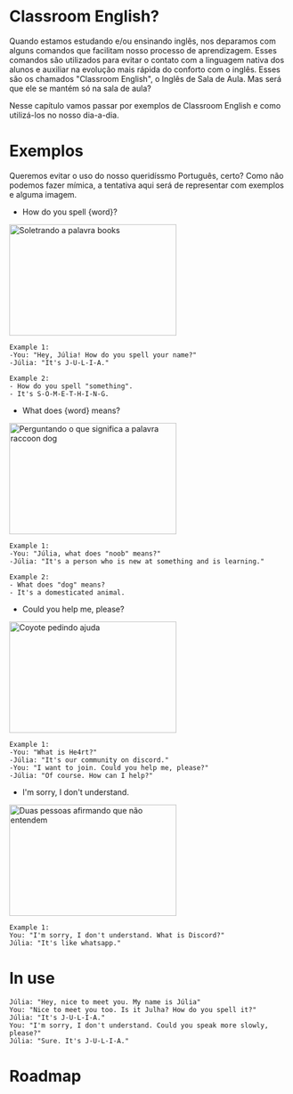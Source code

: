 # Classroom English?

Quando estamos estudando e/ou ensinando inglês, nos deparamos com alguns comandos que facilitam nosso processo de aprendizagem. Esses comandos são utilizados para evitar o contato com a linguagem nativa dos alunos e auxiliar na evolução mais rápida do conforto com o inglês. Esses são os chamados "Classroom English", o Inglês de Sala de Aula. Mas será que ele se mantém só na sala de aula?

Nesse capítulo vamos passar por exemplos de Classroom English e como utilizá-los no nosso dia-a-dia. 

# Exemplos

Queremos evitar o uso do nosso queridíssmo Português, certo? Como não podemos fazer mímica, a tentativa aqui será de representar com exemplos e alguma imagem.

- How do you spell {word}?

<img src="https://static.vecteezy.com/system/resources/previews/000/699/779/non_2x/spelling-word-scramble-vector.jpg" alt="Soletrando a palavra books" width="300" height="200">

    Example 1:
    -You: "Hey, Júlia! How do you spell your name?"
    -Júlia: "It's J-U-L-I-A."

    Example 2:
    - How do you spell "something".
    - It's S-O-M-E-T-H-I-N-G.

        
 - What does {word} means?

<img src="https://previews.123rf.com/images/artursz/artursz1809/artursz180917854/108645772-writing-note-showing-what-does-it-mean-question-business-photo-showcasing-give-me-the-meaning-of-som.jpg" alt="Perguntando o que significa a palavra raccoon dog" width="300" height="200">

    Example 1:
    -You: "Júlia, what does "noob" means?"
    -Júlia: "It's a person who is new at something and is learning."

    Example 2:
    - What does "dog" means?
    - It's a domesticated animal.


- Could you help me, please?


<img src="https://encrypted-tbn0.gstatic.com/images?q=tbn%3AANd9GcRTfbC8wiCspt4B5eJ1RoklOXesWk9rVGUR8w&usqp=CAU" alt="Coyote pedindo ajuda" width="300" height="200">

    Example 1:
    -You: "What is He4rt?"
    -Júlia: "It's our community on discord."
    -You: "I want to join. Could you help me, please?"
    -Júlia: "Of course. How can I help?"

- I'm sorry, I don't understand.


<img src="https://media1.tenor.com/images/838380c93482db5666c903494b1f3229/tenor.gif?itemid=3528796" alt="Duas pessoas afirmando que não entendem" width="300" height="200">
    
    Example 1:
    You: "I'm sorry, I don't understand. What is Discord?"
    Júlia: "It's like whatsapp." 
    
# In use


    Júlia: "Hey, nice to meet you. My name is Júlia"
    You: "Nice to meet you too. Is it Julha? How do you spell it?"
    Júlia: "It's J-U-L-I-A."
    You: "I'm sorry, I don't understand. Could you speak more slowly, please?"
    Júlia: "Sure. It's J-U-L-I-A."

# Roadmap
